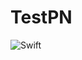 # TestPN

![Swift](https://github.com/yoterpa/TestPN/workflows/Swift/badge.svg?branch=master&event=deployment_status)
